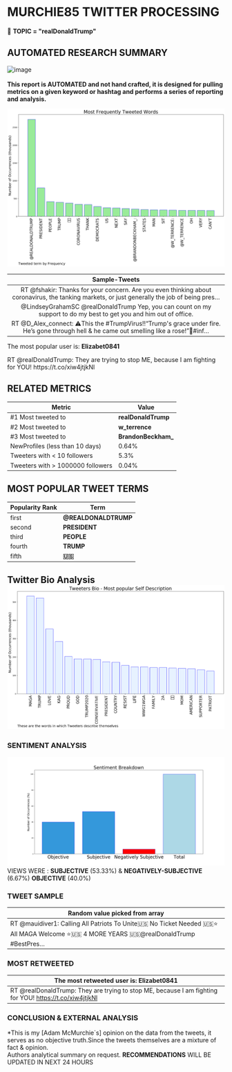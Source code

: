 # MURCHIE85 TWITTER PROCESSING 
&#x1F34E; **TOPIC = "realDonaldTrump"**

## AUTOMATED RESEARCH SUMMARY

![image](https://marketingplatform.google.com/about/static/images/gmp/analytics-smb-benefit.jpg)
<br></br>
<b> This report is AUTOMATED and not hand crafted, it is designed for pulling metrics on a given keyword or hashtag and performs a series of reporting and analysis.</b>



![image](TWEETS.png)



|                **Sample-Tweets**        |
| :-------------: |
| RT @fshakir: Thanks for your concern. Are you even thinking about coronavirus, the tanking markets, or just generally the job of being pres… |
| @LindseyGrahamSC @realDonaldTrump Yep, you can count on my support to do my best to get you and him out of office. |
| RT @D_Alex_connect: ⚠️This the #TrumpVirus‼️“Trump's grace under fire. He’s gone through hell &amp; he came out smelling like a rose!”🌹#inf… |

The most popular user is: **Elizabet0841**
<div class="alert alert-block alert-danger"> RT @realDonaldTrump: They are trying to stop ME, because I am fighting for YOU! https://t.co/xiw4jtjkNl</div>

## RELATED METRICS<br>
| Metric | Value |
| ------------- | ------------- |
| #1 Most tweeted to  | **realDonaldTrump** |
| #2 Most tweeted to  | **w_terrence** |
| #3 Most tweeted to  | **BrandonBeckham_** |
| NewProfiles (less than 10 days) | 0.64%  |
| Tweeters with < 10 followers  | 5.3%|
| Tweeters with > 1000000 followers  | 0.04%  |



## MOST POPULAR TWEET TERMS 


| Popularity Rank  | Term |
| ------------- | ------------- |
| first  | **@REALDONALDTRUMP**  |
| second  | **PRESIDENT**  |
| third  | **PEOPLE** |
| fourth  | **TRUMP**  |
| fifth  | **🇺🇸**  |


## Twitter Bio Analysis![image](BIO.png)
### SENTIMENT ANALYSIS
![image](sentiment.png)
VIEWS WERE : **SUBJECTIVE**  (53.33%) & **NEGATIVELY-SUBJECTIVE** (6.67%) **OBJECTIVE** (40.0%)

### TWEET SAMPLE 
| Random value picked from array |
| ------------- |
|RT @mauidiver1: Calling All Patriots To Unite🇺🇸 No Ticket Needed 🇺🇸⭐️ All MAGA Welcome ⭐️🇺🇸 4 MORE YEARS 🇺🇸@realDonaldTrump #BestPres… |

### MOST RETWEETED 

| The most retweeted user is: **Elizabet0841**  |
| ------------- |
| RT @realDonaldTrump: They are trying to stop ME, because I am fighting for YOU! https://t.co/xiw4jtjkNl |

### CONCLUSION & EXTERNAL ANALYSIS

*This is my [Adam McMurchie`s] opinion on the data from the tweets, it serves as no objective truth.Since the tweets themselves are a mixture of fact & opinion.<br>
Authors analytical summary on request.
**RECOMMENDATIONS** WILL BE UPDATED IN NEXT  24 HOURS <br>